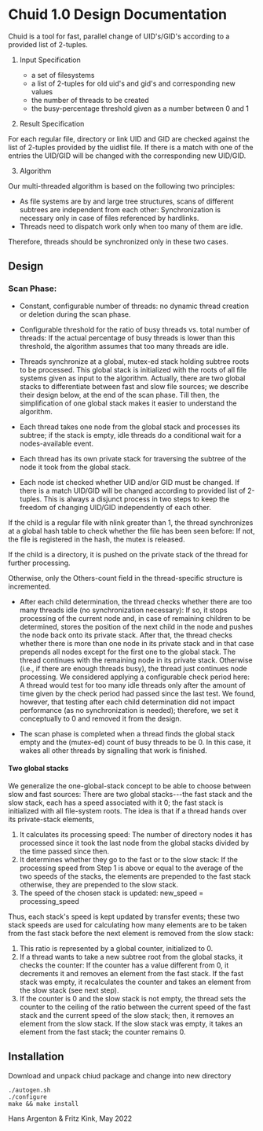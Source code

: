 # Chuid 1.0 Design Documentation
 
Chuid is a tool for fast, parallel change of UID's/GID's according to a provided list of 2-tuples.
 
1. Input Specification
   * a set of filesystems
   * a list of 2-tuples for old uid's and gid's and corresponding new values
   * the number of threads to be created
   * the busy-percentage threshold given as a number between 0 and 1
 
2. Result Specification
 
For each regular file, directory or link UID and GID are checked against the list of 2-tuples
provided by the uidlist file. If there is a match with one of the entries the UID/GID will
be changed with the corresponding new UID/GID.
 
3. Algorithm
 
Our multi-threaded algorithm is based on the following two principles:
- As file systems are by and large tree structures, scans of different subtrees are
independent from each other: Synchronization is necessary only in case of files
referenced by hardlinks.
- Threads need to dispatch work only when too many of them are idle.
 
Therefore, threads should be synchronized only in these two cases.
 
## Design
 
### Scan Phase:
 
-    Constant, configurable number of threads: no dynamic thread creation or deletion
during the scan phase.
 
-    Configurable threshold for the ratio of busy threads vs. total number of threads: If the
actual percentage of busy threads is lower than this threshold, the algorithm assumes
that too many threads are idle.
 
-    Threads synchronize at a global, mutex-ed stack holding subtree roots to be processed.
This global stack is initialized with the roots of all file systems given as input to the
algorithm.
Actually, there are two global stacks to differentiate between fast and slow file sources;
we describe their design below, at the end of the scan phase. Till then, the
simplification of one global stack makes it easier to understand the algorithm.
 
-    Each thread takes one node from the global stack and processes its subtree; if the stack
is empty, idle threads do a conditional wait for a nodes-available event.
 
-    Each thread has its own private stack for traversing the subtree of the node it took
from the global stack.
 
-    Each node ist checked whether UID and/or GID must be changed. If there is a match
UID/GID will be changed according to provided list of 2-tuples. This is always a disjunct
process in two steps to keep the freedom of changing UID/GID independently of each other.
 
If the child is a regular file with nlink greater than 1, the thread synchronizes at a
global hash table to check whether the file has been seen before: If not, the file is
registered in the hash, the mutex is released.
 
If the child is a directory, it is pushed on the private stack of the thread for further
processing.
 
Otherwise, only the Others-count field in the thread-specific structure is incremented.
 
-    After each child determination, the thread checks whether there are too many threads
idle (no synchronization necessary):
If so, it stops processing of the current node and, in case of remaining children to be
determined, stores the position of the next child in the node and pushes the node back
onto its private stack. After that, the thread checks whether there is more than one
node in its private stack and in that case prepends all nodes except for the first one to
the global stack. The thread continues with the remaining node in its private stack.
Otherwise (i.e., if there are enough threads busy), the thread just continues node
processing.
We considered applying a configurable check period here: A thread would test for too
many idle threads only after the amount of time given by the check period had passed
since the last test. We found, however, that testing after each child determination did
not impact performance (as no synchronization is needed); therefore, we set it
conceptually to 0 and removed it from the design.
 
-    The scan phase is completed when a thread finds the global stack empty and the
(mutex-ed) count of busy threads to be 0. In this case, it wakes all other threads by
signalling that work is finished.
 
#### Two global stacks
We generalize the one-global-stack concept to be able to choose between slow and fast
sources: There are two global stacks---the fast stack and the slow stack, each has a
speed associated with it 0; the fast stack is initialized with all file-system roots. The
idea is that if a thread hands over its private-stack elements,
1.  It calculates its processing speed: The number of directory nodes it has
processed since it took the last node from the global stacks divided by the time
passed since then.
2.  It determines whether they go to the fast or to the slow stack: If the processing
speed from Step 1 is above or equal to the average of the two speeds of the
stacks, the elements are prepended to the fast stack otherwise, they are
prepended to the slow stack.
3.  The speed of the chosen stack is updated: new_speed = processing_speed
 
Thus, each stack's speed is kept updated by transfer events; these two stack speeds are
used for calculating how many elements are to be taken from the fast stack before the
next element is removed from the slow stack:
 
1. This ratio is represented by a global counter, initialized to 0.
2. If a thread wants to take a new subtree root from the global stacks, it checks the
counter: If the counter has a value different from 0, it decrements it and
removes an element from the fast stack. If the fast stack was empty, it
recalculates the counter and takes an element from the slow stack (see next
step).
3. If  the counter is 0 and the slow stack is not empty, the thread sets the counter
to the ceiling of the ratio between the current speed of the fast stack and the
current speed of the slow stack; then, it removes an element from the slow
stack. If the slow stack was empty, it takes an element from the fast stack; the
counter remains 0.
 
## Installation

Download and unpack chiud package and change into new directory
```
./autogen.sh
./configure
make && make install
```
 
Hans Argenton & Fritz Kink, May 2022
